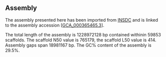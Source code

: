 **Assembly**
--------

The assembly presented here has been imported from [INSDC](http://www.insdc.org) and is linked to the assembly accession [[GCA_000365465.3](http://www.ebi.ac.uk/ena/data/view/GCA_000365465.3)].

The total length of the assembly is 1228972128 bp contained withinin 59853 scaffolds.
The scaffold N50 value is 765179, the scaffold L50 value is 414.
Assembly gaps span 18981167 bp. The GC% content of the assembly is 29.5%.
